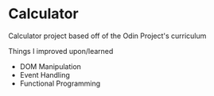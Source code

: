 # Calculator
Calculator project based off of the Odin Project's curriculum

Things I improved upon/learned
- DOM Manipulation
- Event Handling
- Functional Programming
